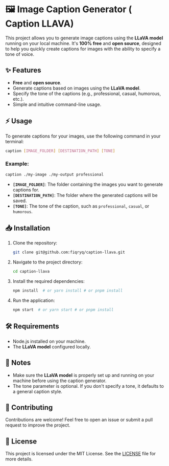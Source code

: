
# 🖼️ Image Caption Generator ( Caption LLAVA)

This project allows you to generate image captions using the **LLaVA model** running on your local machine. It's **100% free** and **open source**, designed to help you quickly create captions for images with the ability to specify a tone of voice.

## ✨ Features

- **Free** and **open source**.
- Generate captions based on images using the **LLaVA model**.
- Specify the tone of the captions (e.g., professional, casual, humorous, etc.).
- Simple and intuitive command-line usage.

## ⚡️ Usage

To generate captions for your images, use the following command in your terminal:

```bash
caption [IMAGE_FOLDER] [DESTINATION_PATH] [TONE]
```

### Example:
```bash
caption ./my-image ./my-output professional
```

- **`[IMAGE_FOLDER]`**: The folder containing the images you want to generate captions for.
- **`[DESTINATION_PATH]`**: The folder where the generated captions will be saved.
- **`[TONE]`**: The tone of the caption, such as `professional`, `casual`, or `humorous`.

## 📥 Installation

1. Clone the repository:
   ```bash
   git clone git@github.com:fiqryq/caption-llava.git
   ```
2. Navigate to the project directory:
   ```bash
   cd caption-llava
   ```
3. Install the required dependencies:
   ```bash
   npm install  # or yarn install # or pnpm install
   ```
4. Run the application:
   ```bash
   npm start  # or yarn start # or pnpm install
   ```

## 🛠️ Requirements

- Node.js installed on your machine.
- The **LLaVA model** configured locally.

## 📝 Notes

- Make sure the **LLaVA model** is properly set up and running on your machine before using the caption generator.
- The tone parameter is optional. If you don't specify a tone, it defaults to a general caption style.

## 🤝 Contributing

Contributions are welcome! Feel free to open an issue or submit a pull request to improve the project.

## 📄 License

This project is licensed under the MIT License. See the [LICENSE](LICENSE) file for more details.
